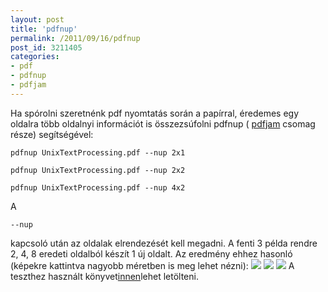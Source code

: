 ```yaml
---
layout: post
title: 'pdfnup'
permalink: /2011/09/16/pdfnup
post_id: 3211405
categories: 
- pdf
- pdfnup
- pdfjam
---
```


Ha spórolni szeretnénk pdf nyomtatás során a papírral, éredemes egy oldalra több oldalnyi információt is összezsúfolni pdfnup (
[pdfjam](http://www2.warwick.ac.uk/fac/sci/statistics/staff/academic-research/firth/software/pdfjam) csomag része) segítségével: 
```
pdfnup UnixTextProcessing.pdf --nup 2x1
``` 
```
pdfnup UnixTextProcessing.pdf --nup 2x2
``` 
```
pdfnup UnixTextProcessing.pdf --nup 4x2
``` 
A 
```
--nup
```
 kapcsoló után az oldalak elrendezését kell megadni. A fenti 3 példa rendre 2, 4, 8 eredeti oldalból készít 1 új oldalt. Az eredmény ehhez hasonló (képekre kattintva nagyobb méretben is meg lehet nézni): 
[![](http://commandline.blog.hu/media/image/UnixTextProcessing-2x1_02.jpg)](http://commandline.blog.hu/media/image/UnixTextProcessing-2x1_02.jpg) 
[![](http://commandline.blog.hu/media/image/UnixTextProcessing-2x2_02.jpg)](http://commandline.blog.hu/media/image/UnixTextProcessing-2x2_02.jpg) 
[![](http://commandline.blog.hu/media/image/UnixTextProcessing-4x2_02.jpg)](http://commandline.blog.hu/media/image/UnixTextProcessing-4x2_02.jpg) 
A teszthez használt könyvet[innen](http://oreilly.com/openbook/utp/)lehet letölteni.